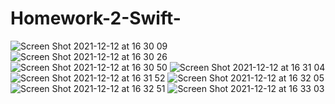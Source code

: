 # Homework-2-Swift-

![Screen Shot 2021-12-12 at 16 30 09](https://user-images.githubusercontent.com/73760138/146938990-4d5ff424-dea1-4bd0-81f2-955f63934bf0.png) ![Screen Shot 2021-12-12 at 16 30 26](https://user-images.githubusercontent.com/73760138/146939008-1691fd61-861f-4d02-922c-1874009c38d8.png)
![Screen Shot 2021-12-12 at 16 30 50](https://user-images.githubusercontent.com/73760138/146939016-7d74baed-12e4-49c9-9508-2072a0449d99.png) ![Screen Shot 2021-12-12 at 16 31 04](https://user-images.githubusercontent.com/73760138/146939024-cb3f774b-6265-4948-bb13-dfaa4365c7f3.png)
![Screen Shot 2021-12-12 at 16 31 52](https://user-images.githubusercontent.com/73760138/146939035-d06005b6-2954-41c3-8b5e-6b5ba9f1d334.png) ![Screen Shot 2021-12-12 at 16 32 05](https://user-images.githubusercontent.com/73760138/146939042-6cd485e9-5a58-4ee1-a0f8-a2bf556e22d6.png)
![Screen Shot 2021-12-12 at 16 32 51](https://user-images.githubusercontent.com/73760138/146939052-5a48c1c6-0638-4f2d-8dfc-debb27566ae9.png) ![Screen Shot 2021-12-12 at 16 33 03](https://user-images.githubusercontent.com/73760138/146939057-7eb95ae0-a03b-4453-b2f4-5594fc752c55.png)

